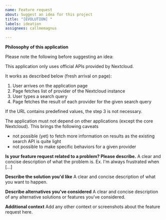 ```yaml
---
name: Feature request
about: Suggest an idea for this project
title: "[EVOLUTION] "
labels: ideation
assignees: callmemagnus

---
```


**Philosophy of this application**

Please note the following before suggesting an idea:

This application only uses official APIs provided by Nextcloud.

It works as described below (fresh arrival on page):

1. User arrives on the application page
2. Page fetches list of provider of the Nextcloud instance
3. User types a search query
4. Page fetches the result of each provider for the given search query

If the URL contains predefined values, the step 3 is not necessary.

The application must not depend on other applications (except the core Nextcloud). This brings the following caveats

- not possible (yet) to fetch more information on results as the existing search API is quite light
- not possible to make specific behaviors for a given provider

**Is your feature request related to a problem? Please describe.**
A clear and concise description of what the problem is. Ex. I'm always frustrated when [...]

**Describe the solution you'd like**
A clear and concise description of what you want to happen.

**Describe alternatives you've considered**
A clear and concise description of any alternative solutions or features you've considered.

**Additional context**
Add any other context or screenshots about the feature request here.
